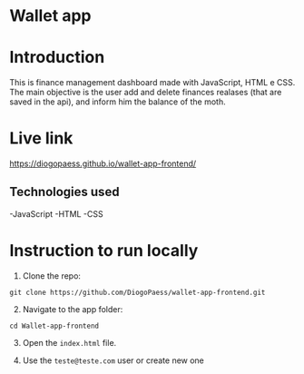 # Wallet app

# Introduction

This is finance management dashboard made with JavaScript, HTML e CSS. The main objective is the user add and delete finances realases (that are saved in the api), and inform him the balance of the moth.

# Live link

https://diogopaess.github.io/wallet-app-frontend/

## Technologies used

-JavaScript
-HTML
-CSS

# Instruction to run locally

1. Clone the repo:

```
git clone https://github.com/DiogoPaess/wallet-app-frontend.git
```

2. Navigate to the app folder:

```
cd Wallet-app-frontend
```

3. Open the `index.html` file.

4. Use the `teste@teste.com` user or create new one
